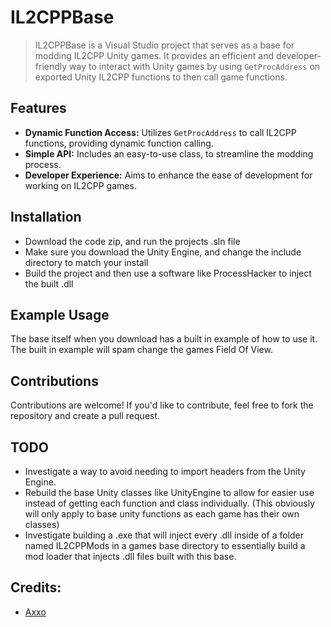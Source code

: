 # IL2CPPBase
> IL2CPPBase is a Visual Studio project that serves as a base for modding IL2CPP Unity games. It provides an efficient and developer-friendly way to interact with Unity games by using `GetProcAddress` on exported Unity IL2CPP functions to then call game functions.

## Features
- **Dynamic Function Access:** Utilizes `GetProcAddress` to call IL2CPP functions, providing dynamic function calling.
- **Simple API:** Includes an easy-to-use class, to streamline the modding process.
- **Developer Experience:** Aims to enhance the ease of development for working on IL2CPP games.

## Installation
- Download the code zip, and run the projects .sln file
- Make sure you download the Unity Engine, and change the include directory to match your install
- Build the project and then use a software like ProcessHacker to inject the built .dll

## Example Usage
The base itself when you download has a built in example of how to use it. The built in example will spam change the games Field Of View.

## Contributions
Contributions are welcome! If you'd like to contribute, feel free to fork the repository and create a pull request.

## TODO
- Investigate a way to avoid needing to import headers from the Unity Engine.
- Rebuild the base Unity classes like UnityEngine to allow for easier use instead of getting each function and class individually. (This obviously will only apply to base unity functions as each game has their own classes)
- Investigate building a .exe that will inject every .dll inside of a folder named IL2CPPMods in a games base directory to essentially build a mod loader that injects .dll files built with this base.

## Credits:
- [Axxo](https://www.youtube.com/@axxo1337)
